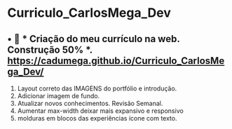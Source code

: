 # Curriculo_CarlosMega_Dev

• :ledger: * Criação do meu currículo na web. Construção 50% *. https://cadumega.github.io/Curriculo_CarlosMega_Dev/
---

1. Layout correto das IMAGENS do portfólio e introdução.
2. Adicionar imagem de fundo.
3. Atualizar novos conhecimentos. Revisão Semanal.
4. Aumentar max-width deixar mais expansivo e responsivo
5. molduras em blocos das experiências ícone com texto.
